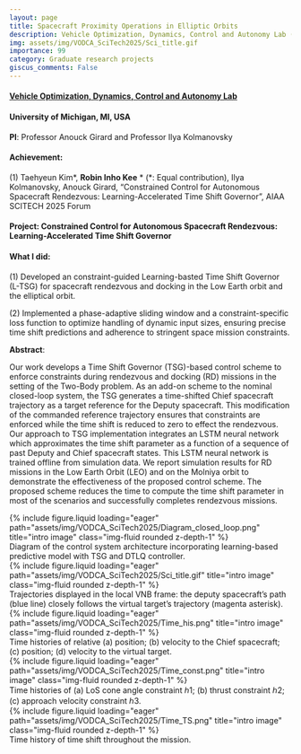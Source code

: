 ```yaml
---
layout: page
title: Spacecraft Proximity Operations in Elliptic Orbits
description: Vehicle Optimization, Dynamics, Control and Autonomy Lab (01.2024-08.2024), University of Michigan, MI, USA
img: assets/img/VODCA_SciTech2025/Sci_title.gif
importance: 99
category: Graduate research projects
giscus_comments: False
---
```


#### **<a href='https://vodca.engin.umich.edu/'>Vehicle Optimization, Dynamics, Control and Autonomy Lab</a>**
#### University of Michigan, MI, USA

**PI**: Professor Anouck Girard and Professor Ilya Kolmanovsky

#### **Achievement**: 

(1) Taehyeun Kim*, **Robin Inho Kee** * (*: Equal contribution), Ilya Kolmanovsky, Anouck Girard, “Constrained Control for Autonomous Spacecraft Rendezvous: Learning-Accelerated Time Shift Governor”, AIAA SCITECH 2025 Forum

#### **Project**: **Constrained Control for Autonomous Spacecraft Rendezvous: Learning-Accelerated Time Shift Governor**

#### **What I did**:

(1) Developed an constraint-guided Learning-basted Time Shift Governor (L-TSG) for spacecraft rendezvous and docking in the Low Earth orbit and the elliptical orbit. 

(2) Implemented a phase-adaptive sliding window and a constraint-specific loss function to optimize handling of dynamic input sizes, ensuring precise time shift predictions and adherence to stringent space mission constraints.



**Abstract**: 

Our work develops a Time Shift Governor (TSG)-based control scheme to enforce constraints during rendezvous and docking (RD) missions in the setting of the Two-Body problem. As an add-on scheme to the nominal closed-loop system, the TSG generates a time-shifted Chief spacecraft trajectory as a target reference for the Deputy spacecraft. This modification of the commanded reference trajectory ensures that constraints are enforced while the time shift is reduced to zero to effect the rendezvous. Our approach to TSG implementation integrates an LSTM neural network which approximates the time shift parameter as a function of a sequence of past Deputy and Chief spacecraft states. This LSTM neural network is trained offline from simulation data. We report simulation results for RD missions in the Low Earth Orbit (LEO) and on the Molniya orbit to demonstrate the effectiveness of the proposed control scheme. The proposed scheme reduces the time to compute the time shift parameter in most of the scenarios and successfully completes rendezvous missions.

<div class="row">
    <div class="col-sm mt-3 mt-md-0">
        {% include figure.liquid loading="eager" path="assets/img/VODCA_SciTech2025/Diagram_closed_loop.png" title="intro image" class="img-fluid rounded z-depth-1" %}
    </div>
</div>
<div class="caption">
    Diagram of the control system architecture incorporating learning-based predictive model with TSG and DTLQ controller.
</div>

<div class="row">
    <div class="col-sm mt-3 mt-md-0">
        {% include figure.liquid loading="eager" path="assets/img/VODCA_SciTech2025/Sci_title.gif" title="intro image" class="img-fluid rounded z-depth-1" %}
    </div>
</div>
<div class="caption">
    Trajectories displayed in the local VNB frame: the deputy spacecraft’s path (blue line) closely follows the virtual target’s trajectory (magenta asterisk).
</div>

<div class="row">
    <div class="col-sm mt-3 mt-md-0">
        {% include figure.liquid loading="eager" path="assets/img/VODCA_SciTech2025/Time_his.png" title="intro image" class="img-fluid rounded z-depth-1" %}
    </div>
</div>
<div class="caption">
    Time histories of relative (a) position; (b) velocity to the Chief spacecraft; (c) position; (d) velocity to the virtual target.
</div>

<div class="row">
    <div class="col-sm mt-3 mt-md-0">
        {% include figure.liquid loading="eager" path="assets/img/VODCA_SciTech2025/Time_const.png" title="intro image" class="img-fluid rounded z-depth-1" %}
    </div>
</div>
<div class="caption">
    Time histories of (a) LoS cone angle constraint ℎ1; (b) thrust constraint ℎ2; (c) approach velocity constraint ℎ3.
</div>

<div class="row">
    <div class="col-sm mt-3 mt-md-0">
        {% include figure.liquid loading="eager" path="assets/img/VODCA_SciTech2025/Time_TS.png" title="intro image" class="img-fluid rounded z-depth-1" %}
    </div>
</div>
<div class="caption">
    Time history of time shift throughout the mission.
</div> 






